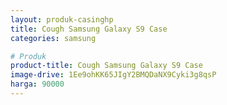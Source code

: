 ```yaml
---
layout: produk-casinghp
title: Cough Samsung Galaxy S9 Case
categories: samsung

# Produk
product-title: Cough Samsung Galaxy S9 Case
image-drive: 1Ee9ohKK65JIgY2BMQDaNX9Cyki3g8qsP
harga: 90000
---
```

